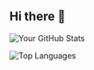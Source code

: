 ## Hi there 👋



![Your GitHub Stats](https://github-readme-stats.vercel.app/api?username=YahyaMansoub&show_icons=true&theme=radical)


![Top Languages](https://github-readme-stats.vercel.app/api/top-langs/?username=YahyaMansoub&layout=compact&theme=radical)
